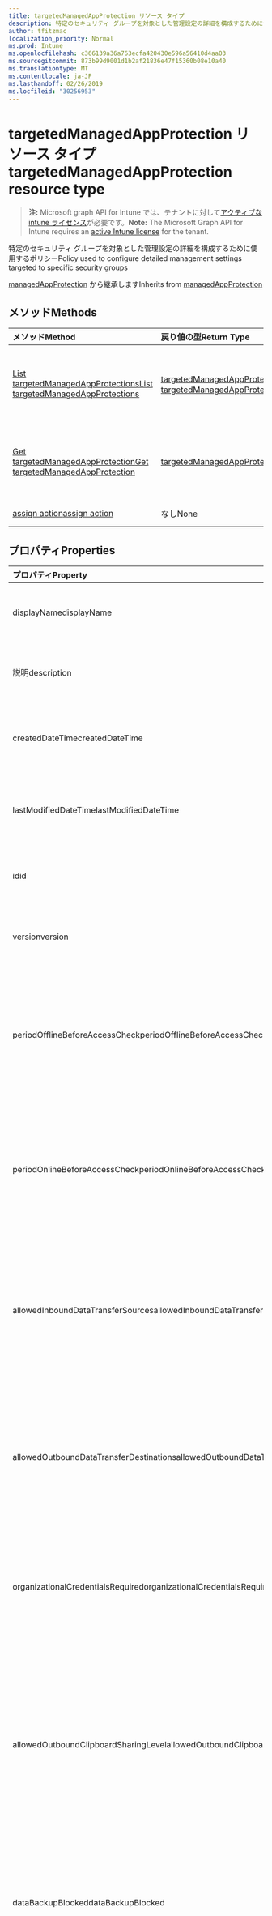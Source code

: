 ```yaml
---
title: targetedManagedAppProtection リソース タイプ
description: 特定のセキュリティ グループを対象とした管理設定の詳細を構成するために使用するポリシー
author: tfitzmac
localization_priority: Normal
ms.prod: Intune
ms.openlocfilehash: c366139a36a763ecfa420430e596a56410d4aa03
ms.sourcegitcommit: 873b99d9001d1b2af21836e47f15360b08e10a40
ms.translationtype: MT
ms.contentlocale: ja-JP
ms.lasthandoff: 02/26/2019
ms.locfileid: "30256953"
---
```

# <a name="targetedmanagedappprotection-resource-type"></a><span data-ttu-id="ca872-103">targetedManagedAppProtection リソース タイプ</span><span class="sxs-lookup"><span data-stu-id="ca872-103">targetedManagedAppProtection resource type</span></span>

> <span data-ttu-id="ca872-104">**注:** Microsoft graph API for Intune では、テナントに対して[アクティブな intune ライセンス](https://go.microsoft.com/fwlink/?linkid=839381)が必要です。</span><span class="sxs-lookup"><span data-stu-id="ca872-104">**Note:** The Microsoft Graph API for Intune requires an [active Intune license](https://go.microsoft.com/fwlink/?linkid=839381) for the tenant.</span></span>

<span data-ttu-id="ca872-105">特定のセキュリティ グループを対象とした管理設定の詳細を構成するために使用するポリシー</span><span class="sxs-lookup"><span data-stu-id="ca872-105">Policy used to configure detailed management settings targeted to specific security groups</span></span>


<span data-ttu-id="ca872-106">[managedAppProtection](../resources/intune-mam-managedappprotection.md) から継承します</span><span class="sxs-lookup"><span data-stu-id="ca872-106">Inherits from [managedAppProtection](../resources/intune-mam-managedappprotection.md)</span></span>

## <a name="methods"></a><span data-ttu-id="ca872-107">メソッド</span><span class="sxs-lookup"><span data-stu-id="ca872-107">Methods</span></span>
|<span data-ttu-id="ca872-108">メソッド</span><span class="sxs-lookup"><span data-stu-id="ca872-108">Method</span></span>|<span data-ttu-id="ca872-109">戻り値の型</span><span class="sxs-lookup"><span data-stu-id="ca872-109">Return Type</span></span>|<span data-ttu-id="ca872-110">説明</span><span class="sxs-lookup"><span data-stu-id="ca872-110">Description</span></span>|
|:---|:---|:---|
|[<span data-ttu-id="ca872-111">List targetedManagedAppProtections</span><span class="sxs-lookup"><span data-stu-id="ca872-111">List targetedManagedAppProtections</span></span>](../api/intune-mam-targetedmanagedappprotection-list.md)|<span data-ttu-id="ca872-112">[targetedManagedAppProtection](../resources/intune-mam-targetedmanagedappprotection.md) コレクション</span><span class="sxs-lookup"><span data-stu-id="ca872-112">[targetedManagedAppProtection](../resources/intune-mam-targetedmanagedappprotection.md) collection</span></span>|<span data-ttu-id="ca872-113">[targetedManagedAppProtection](../resources/intune-mam-targetedmanagedappprotection.md) オブジェクトのプロパティとリレーションシップをリストします。</span><span class="sxs-lookup"><span data-stu-id="ca872-113">List properties and relationships of the [targetedManagedAppProtection](../resources/intune-mam-targetedmanagedappprotection.md) objects.</span></span>|
|[<span data-ttu-id="ca872-114">Get targetedManagedAppProtection</span><span class="sxs-lookup"><span data-stu-id="ca872-114">Get targetedManagedAppProtection</span></span>](../api/intune-mam-targetedmanagedappprotection-get.md)|[<span data-ttu-id="ca872-115">targetedManagedAppProtection</span><span class="sxs-lookup"><span data-stu-id="ca872-115">targetedManagedAppProtection</span></span>](../resources/intune-mam-targetedmanagedappprotection.md)|<span data-ttu-id="ca872-116">[targetedManagedAppProtection](../resources/intune-mam-targetedmanagedappprotection.md) オブジェクトのプロパティとリレーションシップを読み取ります。</span><span class="sxs-lookup"><span data-stu-id="ca872-116">Read properties and relationships of the [targetedManagedAppProtection](../resources/intune-mam-targetedmanagedappprotection.md) object.</span></span>|
|[<span data-ttu-id="ca872-117">assign action</span><span class="sxs-lookup"><span data-stu-id="ca872-117">assign action</span></span>](../api/intune-mam-targetedmanagedappprotection-assign.md)|<span data-ttu-id="ca872-118">なし</span><span class="sxs-lookup"><span data-stu-id="ca872-118">None</span></span>|<span data-ttu-id="ca872-119">まだ文書化されていません</span><span class="sxs-lookup"><span data-stu-id="ca872-119">Not yet documented</span></span>|

## <a name="properties"></a><span data-ttu-id="ca872-120">プロパティ</span><span class="sxs-lookup"><span data-stu-id="ca872-120">Properties</span></span>
|<span data-ttu-id="ca872-121">プロパティ</span><span class="sxs-lookup"><span data-stu-id="ca872-121">Property</span></span>|<span data-ttu-id="ca872-122">型</span><span class="sxs-lookup"><span data-stu-id="ca872-122">Type</span></span>|<span data-ttu-id="ca872-123">説明</span><span class="sxs-lookup"><span data-stu-id="ca872-123">Description</span></span>|
|:---|:---|:---|
|<span data-ttu-id="ca872-124">displayName</span><span class="sxs-lookup"><span data-stu-id="ca872-124">displayName</span></span>|<span data-ttu-id="ca872-125">String</span><span class="sxs-lookup"><span data-stu-id="ca872-125">String</span></span>|<span data-ttu-id="ca872-126">ポリシーの表示名。</span><span class="sxs-lookup"><span data-stu-id="ca872-126">Policy display name.</span></span> <span data-ttu-id="ca872-127">[managedAppPolicy](../resources/intune-mam-managedapppolicy.md) から継承します</span><span class="sxs-lookup"><span data-stu-id="ca872-127">Inherited from [managedAppPolicy](../resources/intune-mam-managedapppolicy.md)</span></span>|
|<span data-ttu-id="ca872-128">説明</span><span class="sxs-lookup"><span data-stu-id="ca872-128">description</span></span>|<span data-ttu-id="ca872-129">String</span><span class="sxs-lookup"><span data-stu-id="ca872-129">String</span></span>|<span data-ttu-id="ca872-130">ポリシーの説明。</span><span class="sxs-lookup"><span data-stu-id="ca872-130">The policy's description.</span></span> <span data-ttu-id="ca872-131">[managedAppPolicy](../resources/intune-mam-managedapppolicy.md) から継承します</span><span class="sxs-lookup"><span data-stu-id="ca872-131">Inherited from [managedAppPolicy](../resources/intune-mam-managedapppolicy.md)</span></span>|
|<span data-ttu-id="ca872-132">createdDateTime</span><span class="sxs-lookup"><span data-stu-id="ca872-132">createdDateTime</span></span>|<span data-ttu-id="ca872-133">DateTimeOffset</span><span class="sxs-lookup"><span data-stu-id="ca872-133">DateTimeOffset</span></span>|<span data-ttu-id="ca872-134">ポリシーが作成された日時。</span><span class="sxs-lookup"><span data-stu-id="ca872-134">The date and time the policy was created.</span></span> <span data-ttu-id="ca872-135">[managedAppPolicy](../resources/intune-mam-managedapppolicy.md) から継承します</span><span class="sxs-lookup"><span data-stu-id="ca872-135">Inherited from [managedAppPolicy](../resources/intune-mam-managedapppolicy.md)</span></span>|
|<span data-ttu-id="ca872-136">lastModifiedDateTime</span><span class="sxs-lookup"><span data-stu-id="ca872-136">lastModifiedDateTime</span></span>|<span data-ttu-id="ca872-137">DateTimeOffset</span><span class="sxs-lookup"><span data-stu-id="ca872-137">DateTimeOffset</span></span>|<span data-ttu-id="ca872-138">ポリシーが変更された最終日時。</span><span class="sxs-lookup"><span data-stu-id="ca872-138">Last time the policy was modified.</span></span> <span data-ttu-id="ca872-139">[managedAppPolicy](../resources/intune-mam-managedapppolicy.md) から継承します</span><span class="sxs-lookup"><span data-stu-id="ca872-139">Inherited from [managedAppPolicy](../resources/intune-mam-managedapppolicy.md)</span></span>|
|<span data-ttu-id="ca872-140">id</span><span class="sxs-lookup"><span data-stu-id="ca872-140">id</span></span>|<span data-ttu-id="ca872-141">文字列</span><span class="sxs-lookup"><span data-stu-id="ca872-141">String</span></span>|<span data-ttu-id="ca872-142">エンティティのキー。</span><span class="sxs-lookup"><span data-stu-id="ca872-142">Key of the entity.</span></span> <span data-ttu-id="ca872-143">[managedAppPolicy](../resources/intune-mam-managedapppolicy.md) から継承します</span><span class="sxs-lookup"><span data-stu-id="ca872-143">Inherited from [managedAppPolicy](../resources/intune-mam-managedapppolicy.md)</span></span>|
|<span data-ttu-id="ca872-144">version</span><span class="sxs-lookup"><span data-stu-id="ca872-144">version</span></span>|<span data-ttu-id="ca872-145">String</span><span class="sxs-lookup"><span data-stu-id="ca872-145">String</span></span>|<span data-ttu-id="ca872-146">エンティティのバージョン。</span><span class="sxs-lookup"><span data-stu-id="ca872-146">Version of the entity.</span></span> <span data-ttu-id="ca872-147">[managedAppPolicy](../resources/intune-mam-managedapppolicy.md) から継承します</span><span class="sxs-lookup"><span data-stu-id="ca872-147">Inherited from [managedAppPolicy](../resources/intune-mam-managedapppolicy.md)</span></span>|
|<span data-ttu-id="ca872-148">periodOfflineBeforeAccessCheck</span><span class="sxs-lookup"><span data-stu-id="ca872-148">periodOfflineBeforeAccessCheck</span></span>|<span data-ttu-id="ca872-149">Duration</span><span class="sxs-lookup"><span data-stu-id="ca872-149">Duration</span></span>|<span data-ttu-id="ca872-150">デバイスがインターネットに接続されていないでこの期間が過ぎると、アクセスがチェックされます。</span><span class="sxs-lookup"><span data-stu-id="ca872-150">The period after which access is checked when the device is not connected to the internet.</span></span> <span data-ttu-id="ca872-151">[managedAppProtection](../resources/intune-mam-managedappprotection.md) から継承します</span><span class="sxs-lookup"><span data-stu-id="ca872-151">Inherited from [managedAppProtection](../resources/intune-mam-managedappprotection.md)</span></span>|
|<span data-ttu-id="ca872-152">periodOnlineBeforeAccessCheck</span><span class="sxs-lookup"><span data-stu-id="ca872-152">periodOnlineBeforeAccessCheck</span></span>|<span data-ttu-id="ca872-153">Duration</span><span class="sxs-lookup"><span data-stu-id="ca872-153">Duration</span></span>|<span data-ttu-id="ca872-154">デバイスがインターネットに接続されていてこの期間が過ぎると、アクセスがチェックされます。</span><span class="sxs-lookup"><span data-stu-id="ca872-154">The period after which access is checked when the device is connected to the internet.</span></span> <span data-ttu-id="ca872-155">[managedAppProtection](../resources/intune-mam-managedappprotection.md) から継承します</span><span class="sxs-lookup"><span data-stu-id="ca872-155">Inherited from [managedAppProtection](../resources/intune-mam-managedappprotection.md)</span></span>|
|<span data-ttu-id="ca872-156">allowedInboundDataTransferSources</span><span class="sxs-lookup"><span data-stu-id="ca872-156">allowedInboundDataTransferSources</span></span>|[<span data-ttu-id="ca872-157">managedappdatatransフェリーレベル</span><span class="sxs-lookup"><span data-stu-id="ca872-157">managedAppDataTransferLevel</span></span>](../resources/intune-mam-managedappdatatransferlevel.md)|<span data-ttu-id="ca872-158">データの転送が許可されたソース。</span><span class="sxs-lookup"><span data-stu-id="ca872-158">Sources from which data is allowed to be transferred.</span></span> <span data-ttu-id="ca872-159">[managedappprotection](../resources/intune-mam-managedappprotection.md)から継承します。</span><span class="sxs-lookup"><span data-stu-id="ca872-159">Inherited from [managedAppProtection](../resources/intune-mam-managedappprotection.md).</span></span> <span data-ttu-id="ca872-160">可能な値は `allApps`、`managedApps`、`none` です。</span><span class="sxs-lookup"><span data-stu-id="ca872-160">Possible values are: `allApps`, `managedApps`, `none`.</span></span>|
|<span data-ttu-id="ca872-161">allowedOutboundDataTransferDestinations</span><span class="sxs-lookup"><span data-stu-id="ca872-161">allowedOutboundDataTransferDestinations</span></span>|[<span data-ttu-id="ca872-162">managedappdatatransフェリーレベル</span><span class="sxs-lookup"><span data-stu-id="ca872-162">managedAppDataTransferLevel</span></span>](../resources/intune-mam-managedappdatatransferlevel.md)|<span data-ttu-id="ca872-163">データの転送が許可された宛先。</span><span class="sxs-lookup"><span data-stu-id="ca872-163">Destinations to which data is allowed to be transferred.</span></span> <span data-ttu-id="ca872-164">[managedappprotection](../resources/intune-mam-managedappprotection.md)から継承します。</span><span class="sxs-lookup"><span data-stu-id="ca872-164">Inherited from [managedAppProtection](../resources/intune-mam-managedappprotection.md).</span></span> <span data-ttu-id="ca872-165">可能な値は、`allApps`、`managedApps`、`none` です。</span><span class="sxs-lookup"><span data-stu-id="ca872-165">Possible values are: `allApps`, `managedApps`, `none`.</span></span>|
|<span data-ttu-id="ca872-166">organizationalCredentialsRequired</span><span class="sxs-lookup"><span data-stu-id="ca872-166">organizationalCredentialsRequired</span></span>|<span data-ttu-id="ca872-167">Boolean</span><span class="sxs-lookup"><span data-stu-id="ca872-167">Boolean</span></span>|<span data-ttu-id="ca872-168">アプリを使用するために組織の資格情報が必要かどうかを示します。</span><span class="sxs-lookup"><span data-stu-id="ca872-168">Indicates whether organizational credentials are required for app use.</span></span> <span data-ttu-id="ca872-169">[managedAppProtection](../resources/intune-mam-managedappprotection.md) から継承します</span><span class="sxs-lookup"><span data-stu-id="ca872-169">Inherited from [managedAppProtection](../resources/intune-mam-managedappprotection.md)</span></span>|
|<span data-ttu-id="ca872-170">allowedOutboundClipboardSharingLevel</span><span class="sxs-lookup"><span data-stu-id="ca872-170">allowedOutboundClipboardSharingLevel</span></span>|[<span data-ttu-id="ca872-171">managedappクリップボードの sharinglevel</span><span class="sxs-lookup"><span data-stu-id="ca872-171">managedAppClipboardSharingLevel</span></span>](../resources/intune-mam-managedappclipboardsharinglevel.md)|<span data-ttu-id="ca872-172">管理対象デバイスで、アプリ間でクリップボードを共有できるレベル。</span><span class="sxs-lookup"><span data-stu-id="ca872-172">The level to which the clipboard may be shared between apps on the managed device.</span></span> <span data-ttu-id="ca872-173">[managedappprotection](../resources/intune-mam-managedappprotection.md)から継承します。</span><span class="sxs-lookup"><span data-stu-id="ca872-173">Inherited from [managedAppProtection](../resources/intune-mam-managedappprotection.md).</span></span> <span data-ttu-id="ca872-174">可能な値は、`allApps`、`managedAppsWithPasteIn`、`managedApps`、`blocked` です。</span><span class="sxs-lookup"><span data-stu-id="ca872-174">Possible values are: `allApps`, `managedAppsWithPasteIn`, `managedApps`, `blocked`.</span></span>|
|<span data-ttu-id="ca872-175">dataBackupBlocked</span><span class="sxs-lookup"><span data-stu-id="ca872-175">dataBackupBlocked</span></span>|<span data-ttu-id="ca872-176">Boolean</span><span class="sxs-lookup"><span data-stu-id="ca872-176">Boolean</span></span>|<span data-ttu-id="ca872-177">管理対象アプリのデータのバックアップがブロックされるかどうかを示します。</span><span class="sxs-lookup"><span data-stu-id="ca872-177">Indicates whether the backup of a managed app's data is blocked.</span></span> <span data-ttu-id="ca872-178">[managedAppProtection](../resources/intune-mam-managedappprotection.md) から継承します</span><span class="sxs-lookup"><span data-stu-id="ca872-178">Inherited from [managedAppProtection](../resources/intune-mam-managedappprotection.md)</span></span>|
|<span data-ttu-id="ca872-179">deviceComplianceRequired</span><span class="sxs-lookup"><span data-stu-id="ca872-179">deviceComplianceRequired</span></span>|<span data-ttu-id="ca872-180">Boolean</span><span class="sxs-lookup"><span data-stu-id="ca872-180">Boolean</span></span>|<span data-ttu-id="ca872-181">デバイスの準拠が必要かどうかを示します。</span><span class="sxs-lookup"><span data-stu-id="ca872-181">Indicates whether device compliance is required.</span></span> <span data-ttu-id="ca872-182">[managedAppProtection](../resources/intune-mam-managedappprotection.md) から継承します</span><span class="sxs-lookup"><span data-stu-id="ca872-182">Inherited from [managedAppProtection](../resources/intune-mam-managedappprotection.md)</span></span>|
|<span data-ttu-id="ca872-183">managedBrowserToOpenLinksRequired</span><span class="sxs-lookup"><span data-stu-id="ca872-183">managedBrowserToOpenLinksRequired</span></span>|<span data-ttu-id="ca872-184">Boolean</span><span class="sxs-lookup"><span data-stu-id="ca872-184">Boolean</span></span>|<span data-ttu-id="ca872-185">管理対象ブラウザー アプリでインターネット リンクを開く必要があるかどうかを示します。</span><span class="sxs-lookup"><span data-stu-id="ca872-185">Indicates whether internet links should be opened in the managed browser app.</span></span> <span data-ttu-id="ca872-186">[managedAppProtection](../resources/intune-mam-managedappprotection.md) から継承します</span><span class="sxs-lookup"><span data-stu-id="ca872-186">Inherited from [managedAppProtection](../resources/intune-mam-managedappprotection.md)</span></span>|
|<span data-ttu-id="ca872-187">saveAsBlocked</span><span class="sxs-lookup"><span data-stu-id="ca872-187">saveAsBlocked</span></span>|<span data-ttu-id="ca872-188">Boolean</span><span class="sxs-lookup"><span data-stu-id="ca872-188">Boolean</span></span>|<span data-ttu-id="ca872-189">ユーザーが保護されたファイルのコピーを保存するために、[名前を付けて保存] メニュー項目を使用できるかどうかを示します。</span><span class="sxs-lookup"><span data-stu-id="ca872-189">Indicates whether users may use the "Save As" menu item to save a copy of protected files.</span></span> <span data-ttu-id="ca872-190">[managedAppProtection](../resources/intune-mam-managedappprotection.md) から継承します</span><span class="sxs-lookup"><span data-stu-id="ca872-190">Inherited from [managedAppProtection](../resources/intune-mam-managedappprotection.md)</span></span>|
|<span data-ttu-id="ca872-191">periodOfflineBeforeWipeIsEnforced</span><span class="sxs-lookup"><span data-stu-id="ca872-191">periodOfflineBeforeWipeIsEnforced</span></span>|<span data-ttu-id="ca872-192">Duration</span><span class="sxs-lookup"><span data-stu-id="ca872-192">Duration</span></span>|<span data-ttu-id="ca872-193">アプリがインターネットから切断されている状態を維持できる時間数。この時間を過ぎると管理対象データはすべて消去されます。</span><span class="sxs-lookup"><span data-stu-id="ca872-193">The amount of time an app is allowed to remain disconnected from the internet before all managed data it is wiped.</span></span> <span data-ttu-id="ca872-194">[managedAppProtection](../resources/intune-mam-managedappprotection.md) から継承します</span><span class="sxs-lookup"><span data-stu-id="ca872-194">Inherited from [managedAppProtection](../resources/intune-mam-managedappprotection.md)</span></span>|
|<span data-ttu-id="ca872-195">pinRequired</span><span class="sxs-lookup"><span data-stu-id="ca872-195">pinRequired</span></span>|<span data-ttu-id="ca872-196">Boolean</span><span class="sxs-lookup"><span data-stu-id="ca872-196">Boolean</span></span>|<span data-ttu-id="ca872-197">アプリ レベルの pin が必要かどうかを示します。</span><span class="sxs-lookup"><span data-stu-id="ca872-197">Indicates whether an app-level pin is required.</span></span> <span data-ttu-id="ca872-198">[managedAppProtection](../resources/intune-mam-managedappprotection.md) から継承します</span><span class="sxs-lookup"><span data-stu-id="ca872-198">Inherited from [managedAppProtection](../resources/intune-mam-managedappprotection.md)</span></span>|
|<span data-ttu-id="ca872-199">maximumPinRetries</span><span class="sxs-lookup"><span data-stu-id="ca872-199">maximumPinRetries</span></span>|<span data-ttu-id="ca872-200">Int32</span><span class="sxs-lookup"><span data-stu-id="ca872-200">Int32</span></span>|<span data-ttu-id="ca872-201">管理対象アプリがブロックまたはワイプされるまでの、正しくない pin の再試行回数の最大数。</span><span class="sxs-lookup"><span data-stu-id="ca872-201">Maximum number of incorrect pin retry attempts before the managed app is either blocked or wiped.</span></span> <span data-ttu-id="ca872-202">[managedAppProtection](../resources/intune-mam-managedappprotection.md) から継承します</span><span class="sxs-lookup"><span data-stu-id="ca872-202">Inherited from [managedAppProtection](../resources/intune-mam-managedappprotection.md)</span></span>|
|<span data-ttu-id="ca872-203">simplePinBlocked</span><span class="sxs-lookup"><span data-stu-id="ca872-203">simplePinBlocked</span></span>|<span data-ttu-id="ca872-204">Boolean</span><span class="sxs-lookup"><span data-stu-id="ca872-204">Boolean</span></span>|<span data-ttu-id="ca872-205">simplePin がブロックされるかどうかを示します。</span><span class="sxs-lookup"><span data-stu-id="ca872-205">Indicates whether simplePin is blocked.</span></span> <span data-ttu-id="ca872-206">[managedAppProtection](../resources/intune-mam-managedappprotection.md) から継承します</span><span class="sxs-lookup"><span data-stu-id="ca872-206">Inherited from [managedAppProtection](../resources/intune-mam-managedappprotection.md)</span></span>|
|<span data-ttu-id="ca872-207">minimumPinLength</span><span class="sxs-lookup"><span data-stu-id="ca872-207">minimumPinLength</span></span>|<span data-ttu-id="ca872-208">Int32</span><span class="sxs-lookup"><span data-stu-id="ca872-208">Int32</span></span>|<span data-ttu-id="ca872-209">PinRequired が True に設定されている場合の、アプリ レベルの pin に必要な最小限の pin の長さ ([managedAppProtection](../resources/intune-mam-managedappprotection.md) から継承)</span><span class="sxs-lookup"><span data-stu-id="ca872-209">Minimum pin length required for an app-level pin if PinRequired is set to True Inherited from [managedAppProtection](../resources/intune-mam-managedappprotection.md)</span></span>|
|<span data-ttu-id="ca872-210">pinCharacterSet</span><span class="sxs-lookup"><span data-stu-id="ca872-210">pinCharacterSet</span></span>|[<span data-ttu-id="ca872-211">managedAppPinCharacterSet</span><span class="sxs-lookup"><span data-stu-id="ca872-211">managedAppPinCharacterSet</span></span>](../resources/intune-mam-managedapppincharacterset.md)|<span data-ttu-id="ca872-212">PinRequired が True に設定されている場合に、アプリ レベルの pin に使用できる文字セット。</span><span class="sxs-lookup"><span data-stu-id="ca872-212">Character set which may be used for an app-level pin if PinRequired is set to True.</span></span> <span data-ttu-id="ca872-213">[managedappprotection](../resources/intune-mam-managedappprotection.md)から継承します。</span><span class="sxs-lookup"><span data-stu-id="ca872-213">Inherited from [managedAppProtection](../resources/intune-mam-managedappprotection.md).</span></span> <span data-ttu-id="ca872-214">可能な値は、`numeric`、`alphanumericAndSymbol` です。</span><span class="sxs-lookup"><span data-stu-id="ca872-214">Possible values are: `numeric`, `alphanumericAndSymbol`.</span></span>|
|<span data-ttu-id="ca872-215">periodBeforePinReset</span><span class="sxs-lookup"><span data-stu-id="ca872-215">periodBeforePinReset</span></span>|<span data-ttu-id="ca872-216">Duration</span><span class="sxs-lookup"><span data-stu-id="ca872-216">Duration</span></span>|<span data-ttu-id="ca872-217">PinRequired が True に設定されている場合、この TimePeriod を過ぎると全レベルの pin を再設定する必要があります。</span><span class="sxs-lookup"><span data-stu-id="ca872-217">TimePeriod before the all-level pin must be reset if PinRequired is set to True.</span></span> <span data-ttu-id="ca872-218">[managedAppProtection](../resources/intune-mam-managedappprotection.md) から継承します</span><span class="sxs-lookup"><span data-stu-id="ca872-218">Inherited from [managedAppProtection](../resources/intune-mam-managedappprotection.md)</span></span>|
|<span data-ttu-id="ca872-219">allowedDataStorageLocations</span><span class="sxs-lookup"><span data-stu-id="ca872-219">allowedDataStorageLocations</span></span>|<span data-ttu-id="ca872-220">[managedappdatastoragelocation](../resources/intune-mam-managedappdatastoragelocation.md)コレクション</span><span class="sxs-lookup"><span data-stu-id="ca872-220">[managedAppDataStorageLocation](../resources/intune-mam-managedappdatastoragelocation.md) collection</span></span>|<span data-ttu-id="ca872-221">ユーザーが管理対象データを格納できるデータの保存場所。</span><span class="sxs-lookup"><span data-stu-id="ca872-221">Data storage locations where a user may store managed data.</span></span> <span data-ttu-id="ca872-222">[managedAppProtection](../resources/intune-mam-managedappprotection.md) から継承します</span><span class="sxs-lookup"><span data-stu-id="ca872-222">Inherited from [managedAppProtection](../resources/intune-mam-managedappprotection.md)</span></span>|
|<span data-ttu-id="ca872-223">contactSyncBlocked</span><span class="sxs-lookup"><span data-stu-id="ca872-223">contactSyncBlocked</span></span>|<span data-ttu-id="ca872-224">Boolean</span><span class="sxs-lookup"><span data-stu-id="ca872-224">Boolean</span></span>|<span data-ttu-id="ca872-225">連絡先をユーザー デバイスに同期できるかどうかを示します。</span><span class="sxs-lookup"><span data-stu-id="ca872-225">Indicates whether contacts can be synced to the user's device.</span></span> <span data-ttu-id="ca872-226">[managedAppProtection](../resources/intune-mam-managedappprotection.md) から継承します</span><span class="sxs-lookup"><span data-stu-id="ca872-226">Inherited from [managedAppProtection](../resources/intune-mam-managedappprotection.md)</span></span>|
|<span data-ttu-id="ca872-227">printBlocked</span><span class="sxs-lookup"><span data-stu-id="ca872-227">printBlocked</span></span>|<span data-ttu-id="ca872-228">Boolean</span><span class="sxs-lookup"><span data-stu-id="ca872-228">Boolean</span></span>|<span data-ttu-id="ca872-229">管理対象アプリからの印刷を許可するかどうかを示します。</span><span class="sxs-lookup"><span data-stu-id="ca872-229">Indicates whether printing is allowed from managed apps.</span></span> <span data-ttu-id="ca872-230">[managedAppProtection](../resources/intune-mam-managedappprotection.md) から継承します</span><span class="sxs-lookup"><span data-stu-id="ca872-230">Inherited from [managedAppProtection](../resources/intune-mam-managedappprotection.md)</span></span>|
|<span data-ttu-id="ca872-231">fingerprintBlocked</span><span class="sxs-lookup"><span data-stu-id="ca872-231">fingerprintBlocked</span></span>|<span data-ttu-id="ca872-232">Boolean</span><span class="sxs-lookup"><span data-stu-id="ca872-232">Boolean</span></span>|<span data-ttu-id="ca872-233">PinRequired が True に設定されている場合に、pin の代わりに指紋リーダーの使用を許可するかどうかを示します。</span><span class="sxs-lookup"><span data-stu-id="ca872-233">Indicates whether use of the fingerprint reader is allowed in place of a pin if PinRequired is set to True.</span></span> <span data-ttu-id="ca872-234">[managedAppProtection](../resources/intune-mam-managedappprotection.md) から継承します</span><span class="sxs-lookup"><span data-stu-id="ca872-234">Inherited from [managedAppProtection](../resources/intune-mam-managedappprotection.md)</span></span>|
|<span data-ttu-id="ca872-235">disableAppPinIfDevicePinIsSet</span><span class="sxs-lookup"><span data-stu-id="ca872-235">disableAppPinIfDevicePinIsSet</span></span>|<span data-ttu-id="ca872-236">Boolean</span><span class="sxs-lookup"><span data-stu-id="ca872-236">Boolean</span></span>|<span data-ttu-id="ca872-237">デバイスの pin が設定されている場合に、アプリの pin の使用が必要かどうかを示します。</span><span class="sxs-lookup"><span data-stu-id="ca872-237">Indicates whether use of the app pin is required if the device pin is set.</span></span> <span data-ttu-id="ca872-238">[managedAppProtection](../resources/intune-mam-managedappprotection.md) から継承します</span><span class="sxs-lookup"><span data-stu-id="ca872-238">Inherited from [managedAppProtection](../resources/intune-mam-managedappprotection.md)</span></span>|
|<span data-ttu-id="ca872-239">minimumRequiredOsVersion</span><span class="sxs-lookup"><span data-stu-id="ca872-239">minimumRequiredOsVersion</span></span>|<span data-ttu-id="ca872-240">String</span><span class="sxs-lookup"><span data-stu-id="ca872-240">String</span></span>|<span data-ttu-id="ca872-241">バージョンが、指定されたバージョンよりも小さい場合に、管理対象アプリによる会社のデータへのアクセスをブロックします。</span><span class="sxs-lookup"><span data-stu-id="ca872-241">Versions less than the specified version will block the managed app from accessing company data.</span></span> <span data-ttu-id="ca872-242">[managedAppProtection](../resources/intune-mam-managedappprotection.md) から継承します</span><span class="sxs-lookup"><span data-stu-id="ca872-242">Inherited from [managedAppProtection](../resources/intune-mam-managedappprotection.md)</span></span>|
|<span data-ttu-id="ca872-243">minimumWarningOsVersion</span><span class="sxs-lookup"><span data-stu-id="ca872-243">minimumWarningOsVersion</span></span>|<span data-ttu-id="ca872-244">String</span><span class="sxs-lookup"><span data-stu-id="ca872-244">String</span></span>|<span data-ttu-id="ca872-245">OS のバージョンが、指定されたバージョンよりも小さい場合に、会社のデータへアクセスすると管理対象アプリに警告メッセージが表示されます。</span><span class="sxs-lookup"><span data-stu-id="ca872-245">Versions less than the specified version will result in warning message on the managed app from accessing company data.</span></span> <span data-ttu-id="ca872-246">[managedAppProtection](../resources/intune-mam-managedappprotection.md) から継承します</span><span class="sxs-lookup"><span data-stu-id="ca872-246">Inherited from [managedAppProtection](../resources/intune-mam-managedappprotection.md)</span></span>|
|<span data-ttu-id="ca872-247">minimumRequiredAppVersion</span><span class="sxs-lookup"><span data-stu-id="ca872-247">minimumRequiredAppVersion</span></span>|<span data-ttu-id="ca872-248">String</span><span class="sxs-lookup"><span data-stu-id="ca872-248">String</span></span>|<span data-ttu-id="ca872-249">バージョンが、指定されたバージョンよりも小さい場合に、管理対象アプリによる会社のデータへのアクセスをブロックします。</span><span class="sxs-lookup"><span data-stu-id="ca872-249">Versions less than the specified version will block the managed app from accessing company data.</span></span> <span data-ttu-id="ca872-250">[managedAppProtection](../resources/intune-mam-managedappprotection.md) から継承します</span><span class="sxs-lookup"><span data-stu-id="ca872-250">Inherited from [managedAppProtection](../resources/intune-mam-managedappprotection.md)</span></span>|
|<span data-ttu-id="ca872-251">minimumWarningAppVersion</span><span class="sxs-lookup"><span data-stu-id="ca872-251">minimumWarningAppVersion</span></span>|<span data-ttu-id="ca872-252">String</span><span class="sxs-lookup"><span data-stu-id="ca872-252">String</span></span>|<span data-ttu-id="ca872-253">アプリのバージョンが、指定されたバージョンよりも小さい場合に、管理対象アプリに警告メッセージが表示されます。</span><span class="sxs-lookup"><span data-stu-id="ca872-253">Versions less than the specified version will result in warning message on the managed app.</span></span> <span data-ttu-id="ca872-254">[managedAppProtection](../resources/intune-mam-managedappprotection.md) から継承します</span><span class="sxs-lookup"><span data-stu-id="ca872-254">Inherited from [managedAppProtection](../resources/intune-mam-managedappprotection.md)</span></span>|
|<span data-ttu-id="ca872-255">isAssigned</span><span class="sxs-lookup"><span data-stu-id="ca872-255">isAssigned</span></span>|<span data-ttu-id="ca872-256">Boolean</span><span class="sxs-lookup"><span data-stu-id="ca872-256">Boolean</span></span>|<span data-ttu-id="ca872-257">包含グループにポリシーを配置するかどうかを示します。</span><span class="sxs-lookup"><span data-stu-id="ca872-257">Indicates if the policy is deployed to any inclusion groups or not.</span></span>|

## <a name="relationships"></a><span data-ttu-id="ca872-258">リレーションシップ</span><span class="sxs-lookup"><span data-stu-id="ca872-258">Relationships</span></span>
|<span data-ttu-id="ca872-259">リレーションシップ</span><span class="sxs-lookup"><span data-stu-id="ca872-259">Relationship</span></span>|<span data-ttu-id="ca872-260">型</span><span class="sxs-lookup"><span data-stu-id="ca872-260">Type</span></span>|<span data-ttu-id="ca872-261">説明</span><span class="sxs-lookup"><span data-stu-id="ca872-261">Description</span></span>|
|:---|:---|:---|
|<span data-ttu-id="ca872-262">assignments</span><span class="sxs-lookup"><span data-stu-id="ca872-262">assignments</span></span>|<span data-ttu-id="ca872-263">[targetedManagedAppPolicyAssignment](../resources/intune-mam-targetedmanagedapppolicyassignment.md) コレクション</span><span class="sxs-lookup"><span data-stu-id="ca872-263">[targetedManagedAppPolicyAssignment](../resources/intune-mam-targetedmanagedapppolicyassignment.md) collection</span></span>|<span data-ttu-id="ca872-264">ポリシーが配置される包含グループと除外グループのリストのナビゲーション プロパティです。</span><span class="sxs-lookup"><span data-stu-id="ca872-264">Navigation property to list of inclusion and exclusion groups to which the policy is deployed.</span></span>|

## <a name="json-representation"></a><span data-ttu-id="ca872-265">JSON 表記</span><span class="sxs-lookup"><span data-stu-id="ca872-265">JSON Representation</span></span>
<span data-ttu-id="ca872-266">以下は、リソースの JSON 表記です。</span><span class="sxs-lookup"><span data-stu-id="ca872-266">Here is a JSON representation of the resource.</span></span>
<!-- {
  "blockType": "resource",
  "keyProperty": "id",
  "@odata.type": "microsoft.graph.targetedManagedAppProtection"
}
-->
``` json
{
  "@odata.type": "#microsoft.graph.targetedManagedAppProtection",
  "displayName": "String",
  "description": "String",
  "createdDateTime": "String (timestamp)",
  "lastModifiedDateTime": "String (timestamp)",
  "id": "String (identifier)",
  "version": "String",
  "periodOfflineBeforeAccessCheck": "String (duration)",
  "periodOnlineBeforeAccessCheck": "String (duration)",
  "allowedInboundDataTransferSources": "String",
  "allowedOutboundDataTransferDestinations": "String",
  "organizationalCredentialsRequired": true,
  "allowedOutboundClipboardSharingLevel": "String",
  "dataBackupBlocked": true,
  "deviceComplianceRequired": true,
  "managedBrowserToOpenLinksRequired": true,
  "saveAsBlocked": true,
  "periodOfflineBeforeWipeIsEnforced": "String (duration)",
  "pinRequired": true,
  "maximumPinRetries": 1024,
  "simplePinBlocked": true,
  "minimumPinLength": 1024,
  "pinCharacterSet": "String",
  "periodBeforePinReset": "String (duration)",
  "allowedDataStorageLocations": [
    "String"
  ],
  "contactSyncBlocked": true,
  "printBlocked": true,
  "fingerprintBlocked": true,
  "disableAppPinIfDevicePinIsSet": true,
  "minimumRequiredOsVersion": "String",
  "minimumWarningOsVersion": "String",
  "minimumRequiredAppVersion": "String",
  "minimumWarningAppVersion": "String",
  "isAssigned": true
}
```

<!-- {
  "type": "#page.annotation",
  "suppressions": [
     "Warning: /api-reference/v1.0/resources/intune-mam-targetedmanagedappprotection.md/microsoft.graph.targetedManagedAppProtection/allowedDataStorageLocations:
    Inconsistent types between parameter (String) and table (Object)"
  ],
}
-->


